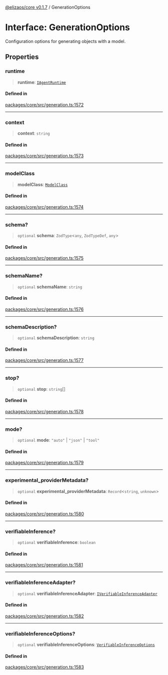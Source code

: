 [@elizaos/core v0.1.7](../index.md) / GenerationOptions

# Interface: GenerationOptions

Configuration options for generating objects with a model.

## Properties

### runtime

> **runtime**: [`IAgentRuntime`](IAgentRuntime.md)

#### Defined in

[packages/core/src/generation.ts:1572](https://github.com/JoeyKhd/eliza/blob/main/packages/core/src/generation.ts#L1572)

***

### context

> **context**: `string`

#### Defined in

[packages/core/src/generation.ts:1573](https://github.com/JoeyKhd/eliza/blob/main/packages/core/src/generation.ts#L1573)

***

### modelClass

> **modelClass**: [`ModelClass`](../enumerations/ModelClass.md)

#### Defined in

[packages/core/src/generation.ts:1574](https://github.com/JoeyKhd/eliza/blob/main/packages/core/src/generation.ts#L1574)

***

### schema?

> `optional` **schema**: `ZodType`\<`any`, `ZodTypeDef`, `any`\>

#### Defined in

[packages/core/src/generation.ts:1575](https://github.com/JoeyKhd/eliza/blob/main/packages/core/src/generation.ts#L1575)

***

### schemaName?

> `optional` **schemaName**: `string`

#### Defined in

[packages/core/src/generation.ts:1576](https://github.com/JoeyKhd/eliza/blob/main/packages/core/src/generation.ts#L1576)

***

### schemaDescription?

> `optional` **schemaDescription**: `string`

#### Defined in

[packages/core/src/generation.ts:1577](https://github.com/JoeyKhd/eliza/blob/main/packages/core/src/generation.ts#L1577)

***

### stop?

> `optional` **stop**: `string`[]

#### Defined in

[packages/core/src/generation.ts:1578](https://github.com/JoeyKhd/eliza/blob/main/packages/core/src/generation.ts#L1578)

***

### mode?

> `optional` **mode**: `"auto"` \| `"json"` \| `"tool"`

#### Defined in

[packages/core/src/generation.ts:1579](https://github.com/JoeyKhd/eliza/blob/main/packages/core/src/generation.ts#L1579)

***

### experimental\_providerMetadata?

> `optional` **experimental\_providerMetadata**: `Record`\<`string`, `unknown`\>

#### Defined in

[packages/core/src/generation.ts:1580](https://github.com/JoeyKhd/eliza/blob/main/packages/core/src/generation.ts#L1580)

***

### verifiableInference?

> `optional` **verifiableInference**: `boolean`

#### Defined in

[packages/core/src/generation.ts:1581](https://github.com/JoeyKhd/eliza/blob/main/packages/core/src/generation.ts#L1581)

***

### verifiableInferenceAdapter?

> `optional` **verifiableInferenceAdapter**: [`IVerifiableInferenceAdapter`](IVerifiableInferenceAdapter.md)

#### Defined in

[packages/core/src/generation.ts:1582](https://github.com/JoeyKhd/eliza/blob/main/packages/core/src/generation.ts#L1582)

***

### verifiableInferenceOptions?

> `optional` **verifiableInferenceOptions**: [`VerifiableInferenceOptions`](VerifiableInferenceOptions.md)

#### Defined in

[packages/core/src/generation.ts:1583](https://github.com/JoeyKhd/eliza/blob/main/packages/core/src/generation.ts#L1583)
